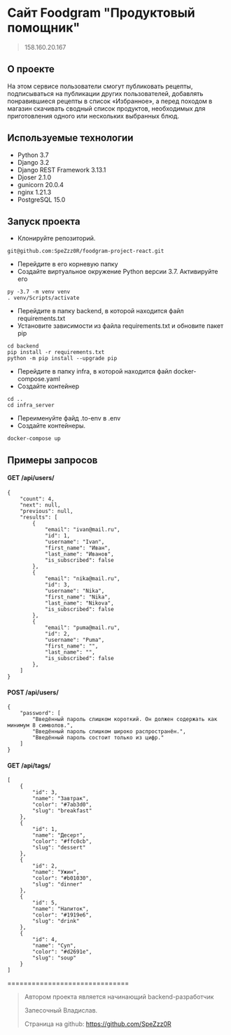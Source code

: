 # Сайт Foodgram "Продуктовый помощник"
> 158.160.20.167

## О проекте
На этом сервисе пользователи смогут публиковать рецепты, подписываться на публикации других пользователей, добавлять понравившиеся рецепты в список «Избранное», а перед походом в магазин скачивать сводный список продуктов, необходимых для приготовления одного или нескольких выбранных блюд.

## Используемые технологии
- Python 3.7
- Django 3.2 
- Django REST Framework 3.13.1
- Djoser 2.1.0
- gunicorn 20.0.4
- nginx 1.21.3
- PostgreSQL 15.0

## Запуск проекта
* Клонируйте репозиторий.
```
git@github.com:SpeZzz0R/foodgram-project-react.git
```
* Перейдите в его корневую папку
* Создайте виртуальное окружение Python версии 3.7. Активируйте его
```
py -3.7 -m venv venv
. venv/Scripts/activate
```
* Перейдите в папку backend, в которой находится файл requirements.txt
* Установите зависимости из файла requirements.txt и обновите пакет pip
```
cd backend
pip install -r requirements.txt
python -m pip install --upgrade pip
```
* Перейдите в папку infra, в которой находится файл docker-compose.yaml
* Создайте контейнер
```
cd ..
cd infra_server
```
* Переименуйте файд .to-env в .env
* Создайте контейнеры.
```
docker-compose up
```

## Примеры запросов

#### GET /api/users/ 
```
{
    "count": 4,
    "next": null,
    "previous": null,
    "results": [
        {
            "email": "ivan@mail.ru",
            "id": 1,
            "username": "Ivan",
            "first_name": "Иван",
            "last_name": "Иванов",
            "is_subscribed": false
        },
        {
            "email": "nika@mail.ru",
            "id": 3,
            "username": "Nika",
            "first_name": "Nika",
            "last_name": "Nikova",
            "is_subscribed": false
        },
        {
            "email": "puma@mail.ru",
            "id": 2,
            "username": "Puma",
            "first_name": "",
            "last_name": "",
            "is_subscribed": false
        },
    ]
}
```

#### POST /api/users/ 
```
{
    "password": [
        "Введённый пароль слишком короткий. Он должен содержать как минимум 8 символов.",
        "Введённый пароль слишком широко распространён.",
        "Введённый пароль состоит только из цифр."
    ]
}
```

#### GET /api/tags/
```
[
    {
        "id": 3,
        "name": "Завтрак",
        "color": "#7ab3d0",
        "slug": "breakfast"
    },
    {
        "id": 1,
        "name": "Десерт",
        "color": "#ffc0cb",
        "slug": "dessert"
    },
    {
        "id": 2,
        "name": "Ужин",
        "color": "#b01030",
        "slug": "dinner"
    },
    {
        "id": 5,
        "name": "Напиток",
        "color": "#1919e6",
        "slug": "drink"
    },
    {
        "id": 4,
        "name": "Суп",
        "color": "#d2691e",
        "slug": "soup"
    }
]
```
==============================

> Автором проекта является начинающий backend-разработчик
> 
> Запесочный Владислав.
> 
> Страница на github: https://github.com/SpeZzz0R  
> 
